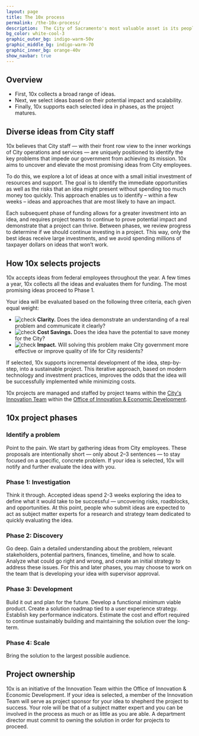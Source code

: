 ```yaml
---
layout: page
title: The 10x process
permalink: /the-10x-process/
description:  The City of Sacramento's most valuable asset is its people. 10x aims to uncover and elevate the most promising ideas from all City employees. We start small and invest resources as an idea matures into a sustainable project.
bg_color: white-cool-3
graphic_outer_bg: indigo-warm-50v
graphic_middle_bg: indigo-warm-70
graphic_inner_bg: orange-40v
show_navbar: true
---
```


<h2 class="docs-h2">Overview</h2>

- First, 10x collects a broad range of ideas.
- Next, we select ideas based on their potential impact and scalability.
- Finally, 10x supports each selected idea in phases, as the project matures.


<h2 class="docs-h2">Diverse ideas from City staff</h2>

10x believes that City staff — with their front row view to the inner workings of City operations and services — are uniquely positioned to identify the key problems that impede our government from achieving its mission. 10x aims to uncover and elevate the most promising ideas from City employees.

To do this, we explore a lot of ideas at once with a small initial investment of resources and support. The goal is to identify the immediate opportunities as well as the risks that an idea might present without spending too much money too quickly. This approach enables us to identify – within a few weeks – ideas and approaches that are most likely to have an impact.

Each subsequent phase of funding allows for a greater investment into an idea, and requires project teams to continue to prove potential impact and demonstrate that a project can thrive. Between phases, we review progress to determine if we should continue investing in a project. This way, only the best ideas receive large investments, and we avoid spending millions of taxpayer dollars on ideas that won’t work.

<h2 class="docs-h2">How 10x selects projects</h2>

10x accepts ideas from federal employees throughout the year. A few times a year, 10x collects all the ideas and evaluates them for funding. The most promising ideas proceed to Phase 1. 

Your idea will be evaluated based on the following three criteria, each given equal weight:

<ul class="line-height-small tablet:line-height-base">
  <li class="text-indent-neg-3 padding-left-3 tablet:text-indent-neg-4 tablet:padding-left-4">
    <img class="display-line-block width-2 tablet:width-3 margin-right-p5 position-relative bottom-2px vertical-align-middle" src="{{ '/assets/img/check.svg' | relative_url }}" alt="check">
    <strong>Clarity.</strong> Does the idea demonstrate an understanding of a real problem and communicate it clearly?</li>
  <li class="text-indent-neg-3 padding-left-3 tablet:text-indent-neg-4 tablet:padding-left-4">
    <img class="display-line-block width-2 tablet:width-3 margin-right-p5 position-relative bottom-2px vertical-align-middle" src="{{ '/assets/img/check.svg' | relative_url }}" alt="check">
    <strong>Cost Savings.</strong> Does the idea have the potential to save money for the City?</li>
  <li class="text-indent-neg-3 padding-left-3 tablet:text-indent-neg-4 tablet:padding-left-4">
    <img class="display-line-block width-2 tablet:width-3 margin-right-p5 position-relative bottom-2px vertical-align-middle" src="{{ '/assets/img/check.svg' | relative_url }}" alt="check">
    <strong>Impact.</strong> Will solving this problem make City government more effective or improve quality of life for City residents?</li>
</ul>

<p>If selected, 10x supports incremental development of the idea, step-by-step, into a sustainable project. This iterative approach, based on modern technology and investment practices, improves the odds that the idea will be successfully implemented while minimizing costs.</p>

<p>10x projects are managed and staffed by project teams within the <a href="https://innovatesac.org/">City's Innovation Team</a> within the <a href="https://www.cityofsacramento.org/Economic-Development">Office of Innovation & Economic Development</a>.</p>


<h2 class="docs-h2">10x project phases</h2>

<div class="usa-card border-color-orange-40v">
  <h3 class="margin-top-0">Identify a problem</h3>
  <p>Point to the pain. We start by gathering ideas from City employees. These proposals are intentionally short — only about 2–3 sentences — to stay focused on a specific, concrete problem. If your idea is selected, 10x will notify and further evaluate the idea with you.</p>
</div>

<div class="usa-card border-color-indigo-warm-30">
  <h3 class="margin-top-0">Phase 1: Investigation</h3>
  <p>Think it through. Accepted ideas spend 2-3 weeks exploring the idea to define what it would take to be successful — uncovering risks, roadblocks, and opportunities. At this point, people who submit ideas are expected to act as subject matter experts for a research and strategy team dedicated to quickly evaluating the idea.</p>
</div>

<div class="usa-card border-color-indigo-warm-40v">
  <h3 class="margin-top-0">Phase 2: Discovery</h3>
  <p>Go deep. Gain a detailed understanding about the problem, relevant stakeholders, potential partners, finances, timeline, and how to scale. Analyze what could go right and wrong, and create an initial strategy to address these issues. For this and later phases, you may choose to work on the team that is developing your idea with supervisor approval.</p>
</div>

<div class="usa-card border-color-indigo-warm-60">
  <h3 class="margin-top-0">Phase 3: Development</h3>
  <p>Build it out and plan for the future. Develop a functional minimum viable product. Create a solution roadmap tied to a user experience strategy. Establish key performance indicators. Estimate the cost and effort required to continue sustainably building and maintaining the solution over the long-term.</p>
</div>

<div class="usa-card border-color-indigo-warm-80">
  <h3 class="margin-top-0">Phase 4: Scale</h3>
  <p>Bring the solution to the largest possible audience.</p>
</div>


<h2 class="docs-h2">Project ownership</h2>

10x is an initiative of the Innovation Team within the Office of Innovation & Economic Development. If your idea is selected, a member of the Innovation Team will serve as project sponsor for your idea to shepherd the project to success. Your role will be that of a subject matter expert and you can be involved in the process as much or as little as you are able. A department director must commit to owning the solution in order for projects to proceed.
